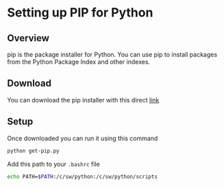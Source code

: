# Setting up PIP for Python

## Overview
pip is the package installer for Python. You can use pip to install packages from the Python Package Index and other indexes.

## Download
You can download the pip installer with this direct [link](https://bootstrap.pypa.io/get-pip.py)

## Setup
Once downloaded you can run it using this command
```bash
python get-pip.py
```
Add this path to your `.bashrc` file
```bash
echo PATH=$PATH:/c/sw/python:/c/sw/python/scripts
```

